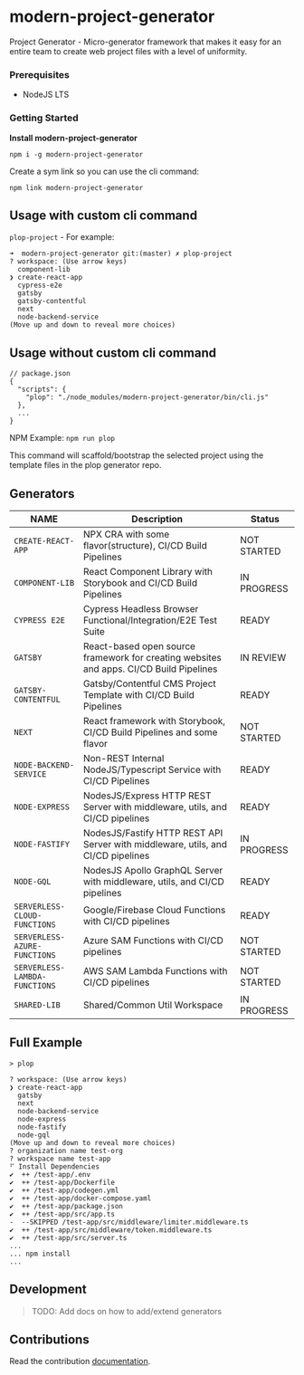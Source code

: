 # modern-project-generator
Project Generator - Micro-generator framework that makes it easy for an entire team to create web project files with a level of uniformity.


### Prerequisites
* NodeJS LTS

### Getting Started
**Install modern-project-generator**

```
npm i -g modern-project-generator
```

Create a sym link so you can use the cli command:

`npm link modern-project-generator`

## Usage with custom cli command

`plop-project` - For example:

```
➜  modern-project-generator git:(master) ✗ plop-project
? workspace: (Use arrow keys)
  component-lib
❯ create-react-app
  cypress-e2e
  gatsby
  gatsby-contentful
  next
  node-backend-service
(Move up and down to reveal more choices)
```

## Usage without custom cli command

```
// package.json
{
  "scripts": {
    "plop": "./node_modules/modern-project-generator/bin/cli.js"
  },
  ...
}
```

NPM Example: `npm run plop`

This command will scaffold/bootstrap the selected project using the template files in the plop generator repo.

## Generators

| NAME                            | Description                                                                              | Status            |
| ------------------------------- | -----------------------------------------------------------------------------------------| -------------------
| `CREATE-REACT-APP`              | NPX CRA with some flavor(structure), CI/CD Build Pipelines                               | NOT STARTED       |
| `COMPONENT-LIB`                 | React Component Library with Storybook and CI/CD Build Pipelines                         | IN PROGRESS       |
| `CYPRESS E2E`                   | Cypress Headless Browser Functional/Integration/E2E Test Suite                           | READY             |
| `GATSBY`                        | React-based open source framework for creating websites and apps. CI/CD Build Pipelines  | IN REVIEW         |
| `GATSBY-CONTENTFUL`             | Gatsby/Contentful CMS Project Template with CI/CD Build Pipelines                        | READY             |
| `NEXT`                          | React framework with Storybook, CI/CD Build Pipelines and some flavor                    | NOT STARTED       |
| `NODE-BACKEND-SERVICE`          | Non-REST Internal NodeJS/Typescript Service with CI/CD Pipelines                         | READY             |
| `NODE-EXPRESS`                  | NodesJS/Express HTTP REST Server with middleware, utils, and CI/CD pipelines             | READY             |
| `NODE-FASTIFY`                  | NodesJS/Fastify HTTP REST API Server with middleware, utils, and CI/CD pipelines         | IN PROGRESS       |
| `NODE-GQL`                      | NodesJS Apollo GraphQL Server with middleware, utils, and CI/CD pipelines                | READY             |
| `SERVERLESS-CLOUD-FUNCTIONS`    | Google/Firebase Cloud Functions with CI/CD pipelines                                     | READY             |
| `SERVERLESS-AZURE-FUNCTIONS`    | Azure SAM Functions with CI/CD pipelines                                                 | NOT STARTED       |
| `SERVERLESS-LAMBDA-FUNCTIONS`   | AWS SAM Lambda Functions with CI/CD pipelines                                            | NOT STARTED       |
| `SHARED-LIB`                    | Shared/Common Util Workspace                                                             | IN PROGRESS       |

## Full Example

```
> plop

? workspace: (Use arrow keys)
❯ create-react-app
  gatsby
  next
  node-backend-service
  node-express
  node-fastify
  node-gql
(Move up and down to reveal more choices)
? organization name test-org
? workspace name test-app
⠋ Install Dependencies
✔  ++ /test-app/.env
✔  ++ /test-app/Dockerfile
✔  ++ /test-app/codegen.yml
✔  ++ /test-app/docker-compose.yaml
✔  ++ /test-app/package.json
✔  ++ /test-app/src/app.ts
-  --SKIPPED /test-app/src/middleware/limiter.middleware.ts
✔  ++ /test-app/src/middleware/token.middleware.ts
✔  ++ /test-app/src/server.ts
...
... npm install
...
```

## Development

> TODO: Add docs on how to add/extend generators

## Contributions

Read the contribution [documentation](./docs/CONTRIBUTING.md).
